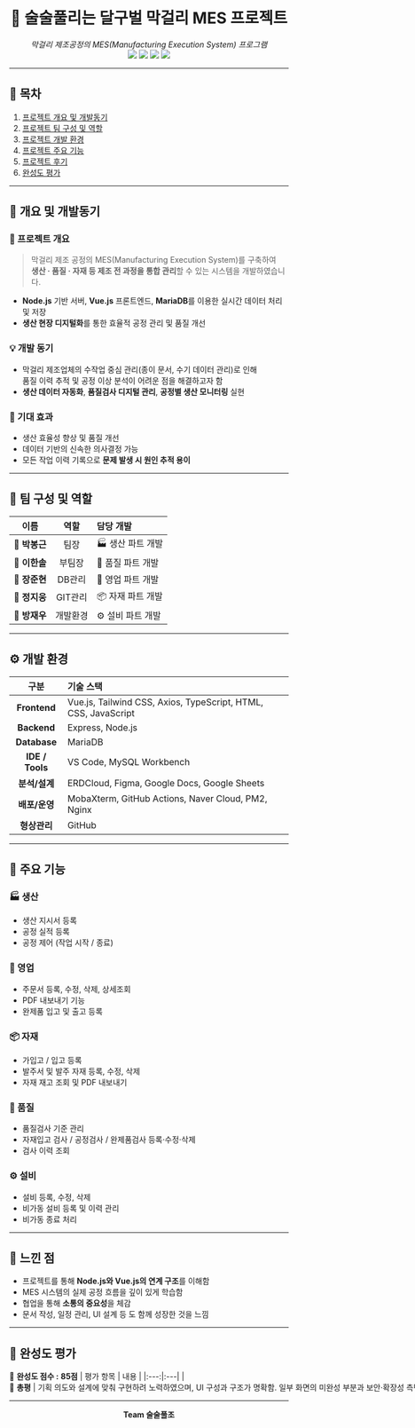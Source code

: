 <h1 align="center">🍶 술술풀리는 달구벌 막걸리 MES 프로젝트</h1>
<p align="center">
  <em>막걸리 제조공정의 MES(Manufacturing Execution System) 프로그램</em><br>
  <img src="https://img.shields.io/badge/Frontend-Vue.js-42b883?logo=vue.js&logoColor=white" />
  <img src="https://img.shields.io/badge/Backend-Node.js-339933?logo=node.js&logoColor=white" />
  <img src="https://img.shields.io/badge/Database-MariaDB-003545?logo=mariadb&logoColor=white" />
  <img src="https://img.shields.io/badge/Deploy-NaverCloud-03C75A?logo=naver&logoColor=white" />
</p>

---

## 📖 목차
1. [프로젝트 개요 및 개발동기](#-개요-및-개발동기)
2. [프로젝트 팀 구성 및 역할](#-팀-구성-및-역할)
3. [프로젝트 개발 환경](#-개발-환경)
4. [프로젝트 주요 기능](#-주요-기능)
5. [프로젝트 후기](#-느낀-점)
6. [완성도 평가](#-완성도-평가)

---

## 🚀 개요 및 개발동기

### 📌 프로젝트 개요
> 막걸리 제조 공정의 MES(Manufacturing Execution System)를 구축하여  
> **생산 · 품질 · 자재 등 제조 전 과정을 통합 관리**할 수 있는 시스템을 개발하였습니다.

- **Node.js** 기반 서버, **Vue.js** 프론트엔드, **MariaDB**를 이용한 실시간 데이터 처리 및 저장
- **생산 현장 디지털화**를 통한 효율적 공정 관리 및 품질 개선

### 💡 개발 동기
- 막걸리 제조업체의 수작업 중심 관리(종이 문서, 수기 데이터 관리)로 인해  
  품질 이력 추적 및 공정 이상 분석이 어려운 점을 해결하고자 함
- **생산 데이터 자동화**, **품질검사 디지털 관리**, **공정별 생산 모니터링** 실현

### 🎯 기대 효과
- 생산 효율성 향상 및 품질 개선  
- 데이터 기반의 신속한 의사결정 가능  
- 모든 작업 이력 기록으로 **문제 발생 시 원인 추적 용이**

---

## 👥 팀 구성 및 역할

| 이름 | 역할 | 담당 개발 |
|:---:|:---:|:---|
| 👑 **박봉근** | 팀장 | 🏭 생산 파트 개발 |
| 🧭 **이한솔** | 부팀장 | 🧪 품질 파트 개발 |
| 💾 **장준현** | DB관리 | 💼 영업 파트 개발 |
| 🔧 **정지웅** | GIT관리 | 📦 자재 파트 개발 |
| 🧰 **방재우** | 개발환경 | ⚙️ 설비 파트 개발 |


---

## ⚙️ 개발 환경

| 구분 | 기술 스택 |
|:---:|:---|
| **Frontend** | Vue.js, Tailwind CSS, Axios, TypeScript, HTML, CSS, JavaScript |
| **Backend** | Express, Node.js |
| **Database** | MariaDB |
| **IDE / Tools** | VS Code, MySQL Workbench |
| **분석/설계** | ERDCloud, Figma, Google Docs, Google Sheets |
| **배포/운영** | MobaXterm, GitHub Actions, Naver Cloud, PM2, Nginx |
| **형상관리** | GitHub |

---

## 🧩 주요 기능

### 🏭 생산
- 생산 지시서 등록  
- 공정 실적 등록  
- 공정 제어 (작업 시작 / 종료)

### 💼 영업
- 주문서 등록, 수정, 삭제, 상세조회  
- PDF 내보내기 기능  
- 완제품 입고 및 출고 등록

### 📦 자재
- 가입고 / 입고 등록  
- 발주서 및 발주 자재 등록, 수정, 삭제  
- 자재 재고 조회 및 PDF 내보내기

### 🧪 품질
- 품질검사 기준 관리  
- 자재입고 검사 / 공정검사 / 완제품검사 등록·수정·삭제  
- 검사 이력 조회

### ⚙️ 설비
- 설비 등록, 수정, 삭제  
- 비가동 설비 등록 및 이력 관리  
- 비가동 종료 처리

---

## 💭 느낀 점

- 프로젝트를 통해 **Node.js와 Vue.js의 연계 구조**를 이해함
- MES 시스템의 실제 공정 흐름을 깊이 있게 학습함
- 협업을 통해 **소통의 중요성**을 체감  
- 문서 작성, 일정 관리, UI 설계 등 도 함께 성장한 것을 느낌

---

## 🧾 완성도 평가
💯 **완성도 점수 :** **85점** 
| 평가 항목 | 내용 |
|:---:|:---|
|<nobr>💬 **총평** | 기획 의도와 설계에 맞춰 구현하려 노력하였으며, UI 구성과 구조가 명확함. 일부 화면의 미완성 부분과 보안·확장성 측면은 보완 필요. 전체적으로 실무 적용 가능성이 높은 프로젝트로 평가됨. |

---

<p align="center">
  <strong>Team 술술풀조</strong>
</p>
